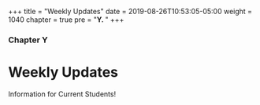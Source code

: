 +++
title = "Weekly Updates"
date = 2019-08-26T10:53:05-05:00
weight = 1040
chapter = true
pre = "<b>Y. </b>"
+++

### Chapter Y

# Weekly Updates

Information for Current Students!
